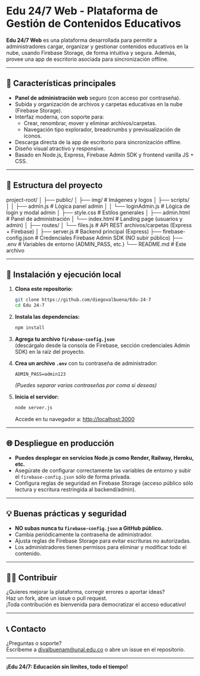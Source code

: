 # Edu 24/7 Web - Plataforma de Gestión de Contenidos Educativos

**Edu 24/7 Web** es una plataforma desarrollada para permitir a administradores cargar, organizar y gestionar contenidos educativos en la nube, usando Firebase Storage, de forma intuitiva y segura. Además, provee una app de escritorio asociada para sincronización offline.

---

## 🚀 Características principales

- **Panel de administración web** seguro (con acceso por contraseña).
- Subida y organización de archivos y carpetas educativas en la nube (Firebase Storage).
- Interfaz moderna, con soporte para:
  - Crear, renombrar, mover y eliminar archivos/carpetas.
  - Navegación tipo explorador, breadcrumbs y previsualización de iconos.
- Descarga directa de la app de escritorio para sincronización offline.
- Diseño visual atractivo y responsive.
- Basado en Node.js, Express, Firebase Admin SDK y frontend vanilla JS + CSS.

---

## 📂 Estructura del proyecto

project-root/
│
├── public/
│ ├── img/ # Imágenes y logos
│ ├── scripts/
│ │ ├── admin.js # Lógica panel admin
│ │ └── loginAdmin.js # Lógica de login y modal admin
│ ├── style.css # Estilos generales
│ ├── admin.html # Panel de administración
│ └── index.html # Landing page (usuarios y admin)
│
├── routes/
│ └── files.js # API REST archivos/carpetas (Express + Firebase)
│
├── server.js # Backend principal (Express)
├── firebase-config.json # Credenciales Firebase Admin SDK (NO subir público)
├── .env # Variables de entorno (ADMIN_PASS, etc.)
└── README.md # Este archivo


---

## 🔧 Instalación y ejecución local

1. **Clona este repositorio:**
    ```bash
    git clone https://github.com/diegovalbuena/Edu-24-7
    cd Edu 24-7
    ```

2. **Instala las dependencias:**
    ```bash
    npm install
    ```

3. **Agrega tu archivo `firebase-config.json`**  
   (descárgalo desde la consola de Firebase, sección credenciales Admin SDK) en la raíz del proyecto.

4. **Crea un archivo `.env`** con tu contraseña de administrador:
    ```
    ADMIN_PASS=admin123
    ```
    *(Puedes separar varias contraseñas por coma si deseas)*

5. **Inicia el servidor:**
    ```bash
    node server.js
    ```
    Accede en tu navegador a: [http://localhost:3000](http://localhost:3000)

---

## 🌐 Despliegue en producción

- **Puedes desplegar en servicios Node.js como Render, Railway, Heroku, etc.**
- Asegúrate de configurar correctamente las variables de entorno y subir el `firebase-config.json` sólo de forma privada.
- Configura reglas de seguridad en Firebase Storage (acceso público sólo lectura y escritura restringida al backend/admin).

---

## 💡 Buenas prácticas y seguridad

- **NO subas nunca tu `firebase-config.json` a GitHub público.**
- Cambia periódicamente la contraseña de administrador.
- Ajusta reglas de Firebase Storage para evitar escrituras no autorizadas.
- Los administradores tienen permisos para eliminar y modificar todo el contenido.

---

## 👨‍💻 Contribuir

¿Quieres mejorar la plataforma, corregir errores o aportar ideas?  
Haz un fork, abre un issue o pull request.  
¡Toda contribución es bienvenida para democratizar el acceso educativo!

---

## 📞 Contacto

¿Preguntas o soporte?  
Escríbeme a divalbuenam@unal.edu.co o abre un issue en el repositorio.

---

**¡Edu 24/7: Educación sin límites, todo el tiempo!**
